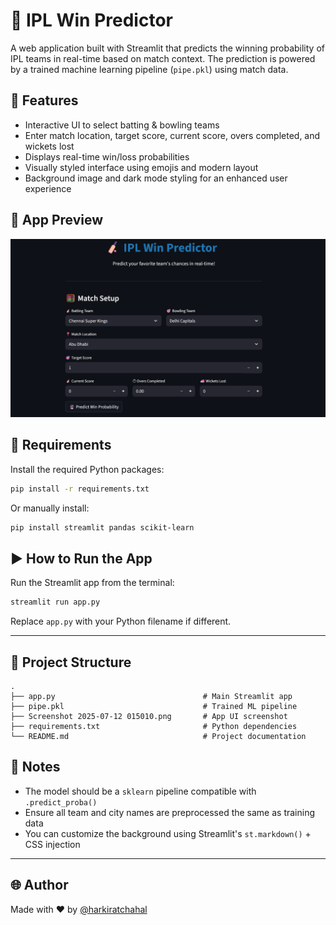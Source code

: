 # 🏏 IPL Win Predictor

A web application built with Streamlit that predicts the winning probability of IPL teams in real-time based on match context. The prediction is powered by a trained machine learning pipeline (`pipe.pkl`) using match data.

## 🚀 Features

- Interactive UI to select batting & bowling teams  
- Enter match location, target score, current score, overs completed, and wickets lost  
- Displays real-time win/loss probabilities  
- Visually styled interface using emojis and modern layout  
- Background image and dark mode styling for an enhanced user experience

## 📸 App Preview

![App Screenshot](assets/Screenshot%202025-07-12%20015010.png)

## 🧰 Requirements

Install the required Python packages:

```bash
pip install -r requirements.txt
```

Or manually install:

```bash
pip install streamlit pandas scikit-learn
```

## ▶️ How to Run the App

Run the Streamlit app from the terminal:

```bash
streamlit run app.py
```

Replace `app.py` with your Python filename if different.

---

## 📂 Project Structure

```
.
├── app.py                                 # Main Streamlit app
├── pipe.pkl                               # Trained ML pipeline
├── Screenshot 2025-07-12 015010.png       # App UI screenshot
├── requirements.txt                       # Python dependencies
└── README.md                              # Project documentation
```

## 📌 Notes

- The model should be a `sklearn` pipeline compatible with `.predict_proba()`  
- Ensure all team and city names are preprocessed the same as training data  
- You can customize the background using Streamlit's `st.markdown()` + CSS injection

---

## 🌐 Author

Made with ❤️ by [@harkiratchahal](https://github.com/harkiratchahal)
